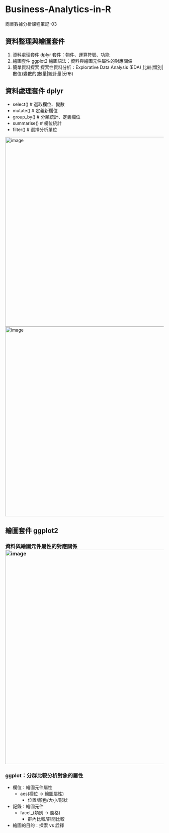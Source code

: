 # Business-Analytics-in-R
商業數據分析課程筆記-03

## 資料整理與繪圖套件
1. 資料處理套件 dplyr
套件：物件、運算符號、功能
2. 繪圖套件 ggplot2
繪圖語法：資料與繪圖元件屬性的對應關係
3. 簡單資料探索 
探索性資料分析：Explorative Data Analysis (EDA)
比較(類別|數值)變數的(數量|統計量|分布)

##  資料處理套件 dplyr
- select() # 選取欄位、變數
- mutate() # 定義新欄位
- group_by() # 分類統計、定義欄位
- summarise() # 欄位統計
- filter() # 選擇分析單位
<img width="600" alt="image" src="https://user-images.githubusercontent.com/77944202/162662866-83bcfdc7-f8f4-496c-9a04-1a46baf411a4.png">
<img width="600" alt="image" src="https://user-images.githubusercontent.com/77944202/162662871-8762b0e2-c99e-4601-a4bb-b4cae9c44155.png">

## 繪圖套件 ggplot2
### 資料與繪圖元件屬性的對應關係<img width="678" alt="image" src="https://user-images.githubusercontent.com/77944202/162663327-136e932e-6673-406d-9403-ac936ac47e09.png">

### ggplot：分群比較分析對象的屬性
- 欄位：繪圖元件屬性
   - aes(欄位 -> 繪圖屬性)
       - 位置/顏色/大小/形狀
- 記錄：繪圖元件
    - facet_(類別 -> 窗格)
       - 群內比較/群間比較
- 繪圖的目的：探索 vs 詮釋

